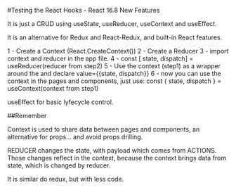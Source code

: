 #Testing the React Hooks - React 16.8 New Features

It is just a CRUD using useState, useReducer, useContext and useEffect.

It is an alternative for Redux and React-Redux, and built-in React features.


1 - Create a Context (React.CreateContext())
2 - Create a Reducer 
3 - import context and reducer in the app file.
4 - const [ state, dispatch] =  useReducer(reducer from step2)
5 - Use the context (step1) as a wrapper around the <app /> and declare value={{state, dispatch}}
6 - now you can use the context in the pages and components, just use: const { state, dispatch } = useContext(context from step1)


useEffect for basic lyfecycle control.

##Remember

Context is used to share data between pages and components, an alternative for props... and avoid props drilling.

REDUCER changes the state, with payload which comes from ACTIONS. Those changes reflect in the context, because the context brings data from state, which is changed by reducer.

It is similar do redux, but with less code.

